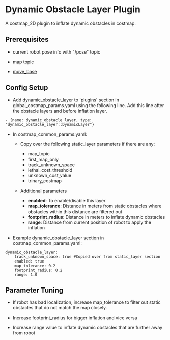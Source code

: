 # Dynamic Obstacle Layer Plugin

A costmap\_2D plugin to inflate dynamic obstacles in costmap.

## Prerequisites

* current robot pose info with "/pose" topic

* map topic

* [move\_base](http://wiki.ros.org/move_base)

## Config Setup
* Add dynamic\_obstacle\_layer to 'plugins' section in global\_costmap\_params.yaml using the following line. Add this line after the obstacle layers and before inflation layer.

```
- {name: dynamic_obstacle_layer, type: "dynamic_obstacle_layer::DynamicLayer"}
```

* In costmap\_common\_params.yaml:
   * Copy over the following static_layer parameters if there are any:
      * map\_topic
      * first\_map\_only
      * track\_unknown\_space
      * lethal\_cost\_threshold
      * unknown\_cost\_value
      * trinary\_costmap

   * Additional parameters
      * **enabled**: To enable/disable this layer
      * **map\_tolerance**: Distance in meters from static obstacles where obstacles within this distance are filtered out
      * **footprint\_radius**: Distance in meters to inflate dynamic obstacles
      * **range**: Distance from current position of robot to apply the inflation

* Example dynamic_obstacle_layer section in costmap\_common\_params.yaml:
```
dynamic_obstacle_layer:
    track_unknown_space: true #Copied over from static_layer section
    enabled: true
    map_tolerance: 0.2
    footprint_radius: 0.2
    range: 1.0
```

## Parameter Tuning

* If robot has bad localization, increase map\_tolerance to filter out static obstacles that do not match the map closely.

* Increase footprint\_radius for bigger inflation and vice versa

* Increase range value to inflate dynamic obstacles that are further away from robot
